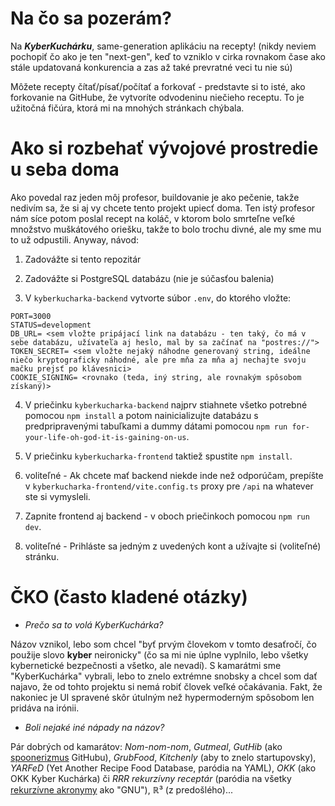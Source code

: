# Na čo sa pozerám?
Na ***KyberKuchárku***, same-generation aplikáciu na recepty! (nikdy neviem pochopiť čo ako je ten "next-gen", keď to vzniklo v cirka rovnakom čase ako stále updatovaná konkurencia a zas až také prevratné veci tu nie sú)

Môžete recepty čítať/písať/počítať a forkovať - predstavte si to isté, ako forkovanie na GitHube, že vytvoríte odvodeninu niečieho receptu. To je užitočná fičúra, ktorá mi na mnohých stránkach chýbala.

# Ako si rozbehať vývojové prostredie u seba doma
Ako povedal raz jeden môj profesor, buildovanie je ako pečenie, takže nedivím sa, že si aj vy chcete tento projekt upiecť doma. Ten istý profesor nám síce potom poslal recept na koláč, v ktorom bolo smrteľne veľké množstvo muškátového oriešku, takže to bolo trochu divné, ale my sme mu to už odpustili. Anyway, návod:

1. Zadovážte si tento repozitár

2. Zadovážte si PostgreSQL databázu (nie je súčasťou balenia)

3. V `kyberkucharka-backend` vytvorte súbor `.env`, do ktorého vložte: 
```
PORT=3000
STATUS=development
DB_URL= <sem vložte pripájací link na databázu - ten taký, čo má v sebe databázu, užívateľa aj heslo, mal by sa začínať na "postres://">
TOKEN_SECRET= <sem vložte nejaký náhodne generovaný string, ideálne niečo kryptograficky náhodné, ale pre mňa za mňa aj nechajte svoju mačku prejsť po klávesnici>
COOKIE_SIGNING= <rovnako (teda, iný string, ale rovnakým spôsobom získaný)>
```

4. V priečinku `kyberkucharka-backend` najprv stiahnete všetko potrebné pomocou `npm install` a potom nainicializujte databázu s predpripravenými tabuľkami a dummy dátami pomocou `npm run for-your-life-oh-god-it-is-gaining-on-us`.

5. V priečinku `kyberkucharka-frontend` taktiež spustite `npm install`.

6. voliteľné - Ak chcete mať backend niekde inde než odporúčam, prepíšte v `kyberkucharka-frontend/vite.config.ts` proxy pre `/api` na whatever ste si vymysleli.  

7. Zapnite frontend aj backend - v oboch priečinkoch pomocou `npm run dev`. 

8. voliteľné - Prihláste sa jedným z uvedených kont a užívajte si (voliteľné) stránku.

# ČKO (často kladené otázky)
- *Prečo sa to volá KyberKuchárka?*

Názov vznikol, lebo som chcel "byť prvým človekom v tomto desaťročí, čo použije slovo **kyber** neironicky" (čo sa mi nie úplne vyplnilo, lebo všetky kybernetické bezpečnosti a všetko, ale nevadí). S kamarátmi sme "KyberKuchárka" vybrali, lebo to znelo extrémne snobsky a chcel som dať najavo, že od tohto projektu si nemá robiť človek veľké očakávania. Fakt, že nakoniec je UI spravené skôr útulným než hypermoderným spôsobom len pridáva na irónii.

- *Boli nejaké iné nápady na názov?*

Pár dobrých od kamarátov: *Nom-nom-nom*, *Gutmeal*, *GutHib* (ako [spoonerizmus](https://en.wikipedia.org/wiki/Spoonerism) GitHubu), *GrubFood*, *Kitchenly* (aby to znelo startupovsky), *YARFeD* (Yet Another Recipe Food Database, paródia na YAML), *OKK* (ako OKK Kyber Kuchárka) či *RRR rekurzívny receptár* (paródia na všetky [rekurzívne akronymy](https://en.wikipedia.org/wiki/Recursive_acronym) ako "GNU"), ℝ³ (z predošlého)...
